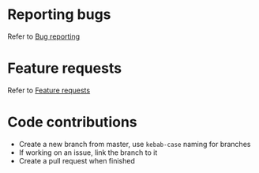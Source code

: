 # Reporting bugs

Refer to [Bug reporting](.github/ISSUE_TEMPLATE/bug_report.md)

# Feature requests

Refer to [Feature requests](.github/ISSUE_TEMPLATE/feature_request.md)

# Code contributions

- Create a new branch from master, use `kebab-case` naming for branches
- If working on an issue, link the branch to it
- Create a pull request when finished
